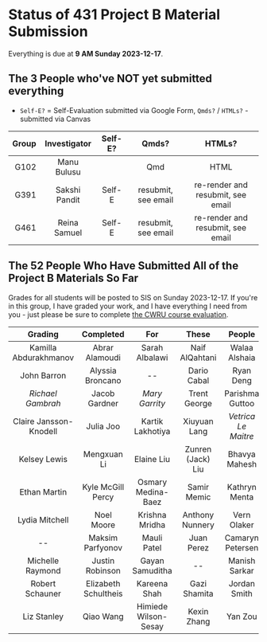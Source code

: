 # Status of 431 Project B Material Submission

Everything is due at **9 AM Sunday 2023-12-17**. 

## The 3 People who've NOT yet submitted everything

- `Self-E?` = Self-Evaluation submitted via Google Form, `Qmds?` / `HTMLs?` - submitted via Canvas

Group | Investigator | Self-E? | Qmds? | HTMLs?
----: | :----------------: | :---: | :---: | :---: 
G102 | Manu Bulusu | | Qmd | HTML
G391 | Sakshi Pandit | Self-E | resubmit, see email | re-render and resubmit, see email
G461 | Reina Samuel | Self-E | resubmit, see email | re-render and resubmit, see email

## The 52 People Who Have Submitted All of the Project B Materials So Far

Grades for all students will be posted to SIS on Sunday 2023-12-17. If you're in this group, I have graded your work, and I have everything I need from you - just please be sure to complete [the CWRU course evaluation](https://webapps.case.edu/courseevals/).

Grading | Completed | For | These | People 
:-------------------: | :-------------------: | :-------------------: | :-------------------: | :-------------------:
Kamilla Abdurakhmanov | Abrar Alamoudi | Sarah Albalawi | Naif AlQahtani | Walaa Alshaia 
John Barron | Alyssia Broncano | -- | Dario Cabal | Ryan Deng
*Richael Gambrah* | Jacob Gardner | *Mary Garrity* | Trent George | Parishma Guttoo
Claire Jansson-Knodell | Julia Joo | Kartik Lakhotiya | Xiuyuan Lang | *Vetrica Le Maitre*
Kelsey Lewis | Mengxuan Li | Elaine Liu | Zunren (Jack) Liu | Bhavya Mahesh
Ethan Martin | Kyle McGill Percy | Osmary Medina-Baez | Samir Memic | Kathryn Menta
Lydia Mitchell | Noel Moore | Krishna Mridha | Anthony Nunnery | Vern Olaker
-- | Maksim Parfyonov | Mauli Patel | Juan Perez | Camaryn Petersen
Michelle Raymond | Justin Robinson | Gayan Samuditha | -- | Manish Sarkar
Robert Schauner | Elizabeth Schultheis | Kareena Shah | Gazi Shamita | Jordan Smith
Liz Stanley | Qiao Wang | Himiede Wilson-Sesay | Kexin Zhang | Yan Zou


